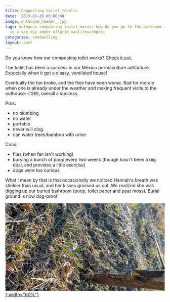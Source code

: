```yaml
---
title: Composting toilet results
date: '2019-03-20 06:00:00'
image: outhouse_header_.jpg
tags: outhouse composting toilet marine how do you go to the bathroom if you live
  in a van diy adobe offgrid vanlifewithpets
categories: vandwelling
layout: post
---
```


Do you know how our composting toilet works? [Check it out.](https://reverdecer.annalisagross.com/2018/08/20/using-a-composting-toilet/)

The toilet has been a success in our Mexico permaculture adVanture. Especially when it got a classy, ventilated house!

Eventually the fan broke, and the flies have been worse. Bad for morale when one is already under the weather and making frequent visits to the outhouse:-( Still, overall a success.

Pros:
* no plumbing
* no water
* portable
* never will clog
* can water trees/bamboo with urine

Cons:
* flies (when fan isn't working)
* burying a bunch of poop every two weeks (though hasn't been a big deal, and provides a little exercise)
* dogs were too curious

What I mean by that is that occasionally we noticed Hannah's breath was stinkier than usual, and her kisses grossed us out. We realized she was digging up our buried bathroom (poop, toilet paper and peat moss). Burial ground is now dog-proof.

[![](/images/buried_bano_header_.jpg){:width="60%"}](/images/buried_bano_header.jpg)